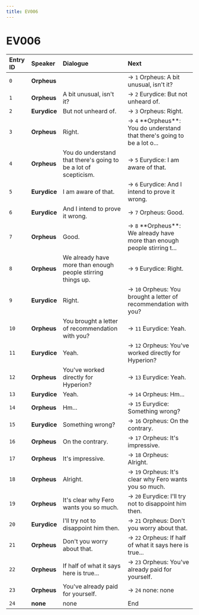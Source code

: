 ```yaml
---
title: EV006
---
```


# EV006


| Entry ID | Speaker | Dialogue | Next |
| :------- | :------ | :------- | :------------ |
| `0` | **Orpheus** |  | → `1` Orpheus: A bit unusual, isn't it? |
| `1` | **Orpheus** | A bit unusual, isn't it? | → `2` Eurydice: But not unheard of\. |
| `2` | **Eurydice** | But not unheard of\. | → `3` Orpheus: Right\. |
| `3` | **Orpheus** | Right\. | → `4` \*\*Orpheus\*\*: You do understand that there's going to be a lot o\.\.\. |
| `4` | **Orpheus** | You do understand that there's going to be a lot of scepticism\. | → `5` Eurydice: I am aware of that\. |
| `5` | **Eurydice** | I am aware of that\. | → `6` Eurydice: And I intend to prove it wrong\. |
| `6` | **Eurydice** | And I intend to prove it wrong\. | → `7` Orpheus: Good\. |
| `7` | **Orpheus** | Good\. | → `8` \*\*Orpheus\*\*: We already have more than enough people stirring t\.\.\. |
| `8` | **Orpheus** | We already have more than enough people stirring things up\. | → `9` Eurydice: Right\. |
| `9` | **Eurydice** | Right\. | → `10` Orpheus: You brought a letter of recommendation with you? |
| `10` | **Orpheus** | You brought a letter of recommendation with you? | → `11` Eurydice: Yeah\. |
| `11` | **Eurydice** | Yeah\. | → `12` Orpheus: You've worked directly for Hyperion? |
| `12` | **Orpheus** | You've worked directly for Hyperion? | → `13` Eurydice: Yeah\. |
| `13` | **Eurydice** | Yeah\. | → `14` Orpheus: Hm\.\.\. |
| `14` | **Orpheus** | Hm\.\.\. | → `15` Eurydice: Something wrong? |
| `15` | **Eurydice** | Something wrong? | → `16` Orpheus: On the contrary\. |
| `16` | **Orpheus** | On the contrary\. | → `17` Orpheus: It's impressive\. |
| `17` | **Orpheus** | It's impressive\. | → `18` Orpheus: Alright\. |
| `18` | **Orpheus** | Alright\. | → `19` Orpheus: It's clear why Fero wants you so much\. |
| `19` | **Orpheus** | It's clear why Fero wants you so much\. | → `20` Eurydice: I'll try not to disappoint him then\. |
| `20` | **Eurydice** | I'll try not to disappoint him then\. | → `21` Orpheus: Don't you worry about that\. |
| `21` | **Orpheus** | Don't you worry about that\. | → `22` Orpheus: If half of what it says here is true\.\.\. |
| `22` | **Orpheus** | If half of what it says here is true\.\.\. | → `23` Orpheus: You've already paid for yourself\. |
| `23` | **Orpheus** | You've already paid for yourself\. | → `24` none: none |
| `24` | **none** | none | End |
